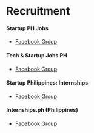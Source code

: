 # Recruitment

#### Startup PH Jobs

- [Facebook Group](https://www.facebook.com/groups/277534272382470)

#### Tech & Startup Jobs PH

- [Facebook Group](https://www.facebook.com/groups/450750702024985/)

#### Startup Philippines: Internships

- [Facebook Group](https://www.facebook.com/groups/startupphilippinesinternships/)

#### Internships.ph (Philippines)

- [Facebook Group](https://www.facebook.com/groups/bloguniverse/)